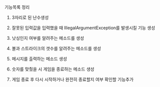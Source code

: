 기능목록 정리

1. 3자리로 된 난수생성

2. 잘못된 입력값을 입력했을 때 IllegalArgumentException를 발생시킬  기능 생성
 
3. 낫싱인지 여부를 알려주는 메소드를 생성

4. 볼과 스트라이크의 갯수를 알려주는 메소드를 생성

5. 메시지를 출력하는 메소드 생성

5. 숫자를 맞췄을 시 게임을 종료하는 메소드 생성

6. 게임 종료 후 다시 시작하거나 완전히 종료할지 여부 확인할 기능추가
